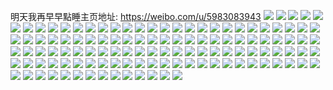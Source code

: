 明天我再早早點睡主页地址: https://weibo.com/u/5983083943 
![](https://wx4.sinaimg.cn/mw2000/006wUprVly1h90ysqg6n4j31o01o0ts9.jpg) 
![](https://wx4.sinaimg.cn/mw2000/006wUprVly1h90ysqxn3oj31o01o04jc.jpg) 
![](https://wx4.sinaimg.cn/mw2000/006wUprVly1h90ysrcpb2j31o01o0h74.jpg) 
![](https://wx4.sinaimg.cn/mw2000/006wUprVly1h90yspkoj0j31o01o0ttm.jpg) 
![](https://wx4.sinaimg.cn/mw2000/006wUprVly1h90ytc4wb7j30u01hcwqj.jpg) 
![](https://wx4.sinaimg.cn/mw2000/006wUprVly1h90vhs59koj31o01o0e81.jpg) 
![](https://wx4.sinaimg.cn/mw2000/006wUprVly1h8wc22rk3tj30u01hcjzz.jpg) 
![](https://wx4.sinaimg.cn/mw2000/006wUprVly1h8wc259zzqj30zu25o7wh.jpg) 
![](https://wx4.sinaimg.cn/mw2000/006wUprVly1h8wc278e4wj33402c01kz.jpg) 
![](https://wx4.sinaimg.cn/mw2000/006wUprVly1h8wc1yey9ij31o01o04qp.jpg) 
![](https://wx4.sinaimg.cn/mw2000/006wUprVly1h8wc2b2ldoj31o01o07qh.jpg) 
![](https://wx4.sinaimg.cn/mw2000/006wUprVly1h8qzj633msj30u0140gx1.jpg) 
![](https://wx4.sinaimg.cn/mw2000/006wUprVly1h8qzj7nqvaj30u00u0wkz.jpg) 
![](https://wx4.sinaimg.cn/mw2000/006wUprVly1h8qzj8qzeoj30u00u043l.jpg) 
![](https://wx4.sinaimg.cn/mw2000/006wUprVly1h8qzj4ebz7j30u00u079i.jpg) 
![](https://wx4.sinaimg.cn/mw2000/006wUprVly1h8pbjloc9bj31400u0k0a.jpg) 
![](https://wx4.sinaimg.cn/mw2000/006wUprVly1h7vp0fu9fhj30u01hc13e.jpg) 
![](https://wx4.sinaimg.cn/mw2000/006wUprVly1h7vp0iytt3j32dc2dc1kz.jpg) 
![](https://wx4.sinaimg.cn/mw2000/006wUprVly1h7vp0kl5nwj32c0340u0y.jpg) 
![](https://wx4.sinaimg.cn/mw2000/006wUprVly1h7p0z1xbvzj30u00u0wlg.jpg) 
![](https://wx4.sinaimg.cn/mw2000/006wUprVly1h7p0z1bzsij30u00u0tgk.jpg) 
![](https://wx4.sinaimg.cn/mw2000/006wUprVly1h7p10muh1ij30u00u0jx8.jpg) 
![](https://wx4.sinaimg.cn/mw2000/006wUprVly1h7i0rcn96sj31o01o01kx.jpg) 
![](https://wx4.sinaimg.cn/mw2000/006wUprVly1h7i0rj1atpj31o01o07t4.jpg) 
![](https://wx4.sinaimg.cn/mw2000/006wUprVgy1h7fi4lpsqfj30u00u0n4w.jpg) 
![](https://wx4.sinaimg.cn/mw2000/006wUprVgy1h7fi4qrmntj30u00u0n3e.jpg) 
![](https://wx4.sinaimg.cn/mw2000/006wUprVgy1h78sr3rjq2j32tc240x6q.jpg) 
![](https://wx4.sinaimg.cn/mw2000/006wUprVgy1h78sr4n8w1j30yi1agqhg.jpg) 
![](https://wx4.sinaimg.cn/mw2000/006wUprVgy1h77i0uxtuzj30u0140n5s.jpg) 
![](https://wx4.sinaimg.cn/mw2000/006wUprVgy1h77i0sl2sjj30u0140ti4.jpg) 
![](https://wx4.sinaimg.cn/mw2000/006wUprVgy1h77i0w030wj31400u0qbp.jpg) 
![](https://wx4.sinaimg.cn/mw2000/006wUprVgy1h77i0wqie1j30u00zu41k.jpg) 
![](https://wx4.sinaimg.cn/mw2000/006wUprVgy1h77i1ht6vsj30u00u0jw5.jpg) 
![](https://wx4.sinaimg.cn/mw2000/006wUprVgy1h7716z3e5jj31400u0jw2.jpg) 
![](https://wx4.sinaimg.cn/mw2000/006wUprVgy1h77170e0qpj31400u0q8p.jpg) 
![](https://wx4.sinaimg.cn/mw2000/006wUprVgy1h77173iyy0j30u00u0n4g.jpg) 
![](https://wx4.sinaimg.cn/mw2000/006wUprVgy1h77179a4zej30u00u0dlb.jpg) 
![](https://wx4.sinaimg.cn/mw2000/006wUprVly1h6sezlg5yoj30u00u041g.jpg) 
![](https://wx4.sinaimg.cn/mw2000/006wUprVly1h6sezm7bocj30u00u0n06.jpg) 
![](https://wx4.sinaimg.cn/mw2000/006wUprVly1h6s267nb3wj31400u0q4s.jpg) 
![](https://wx4.sinaimg.cn/mw2000/006wUprVly1h6s26ag2k8j30u00u0afq.jpg) 
![](https://wx4.sinaimg.cn/mw2000/006wUprVgy1h6otn9o5t6j30u0140aak.jpg) 
![](https://wx4.sinaimg.cn/mw2000/006wUprVgy1h6otobpouhj30u01sy0xk.jpg) 
![](https://wx4.sinaimg.cn/mw2000/006wUprVgy1h6otodoluaj310g0u0djj.jpg) 
![](https://wx4.sinaimg.cn/mw2000/006wUprVgy1h6otio7i89j30tw14cq7b.jpg) 
![](https://wx4.sinaimg.cn/mw2000/006wUprVgy1h6otipo0qxj30u0190qc4.jpg) 
![](https://wx4.sinaimg.cn/mw2000/006wUprVgy1h61sz31oxlj30u0140aa8.jpg) 
![](https://wx4.sinaimg.cn/mw2000/006wUprVgy1h61syzve7cj30u01sywol.jpg) 
![](https://wx4.sinaimg.cn/mw2000/006wUprVgy1h61sz0unofj30u0140tfj.jpg) 
![](https://wx4.sinaimg.cn/mw2000/006wUprVgy1h61sz1jfwkj30u00u0jxb.jpg) 
![](https://wx4.sinaimg.cn/mw2000/006wUprVgy1h61sz265e7j30u00u0q8y.jpg) 
![](https://wx4.sinaimg.cn/mw2000/006wUprVgy1h61sz2lkuwj30u00u0gn8.jpg) 
![](https://wx4.sinaimg.cn/mw2000/006wUprVgy1h5x2rjnyx3j32dr36ae83.jpg) 
![](https://wx4.sinaimg.cn/mw2000/006wUprVgy1h5x2rkb6xrj31o01o0h9s.jpg) 
![](https://wx4.sinaimg.cn/mw2000/006wUprVgy1h5v1mqhwqej31o01o0th8.jpg) 
![](https://wx4.sinaimg.cn/mw2000/006wUprVgy1h5v1mrl8iyj30zk1betbq.jpg) 
![](https://wx4.sinaimg.cn/mw2000/006wUprVgy1h56eqpoursj30u0140wnq.jpg) 
![](https://wx4.sinaimg.cn/mw2000/006wUprVgy1h56eqyihvnj30u0140wiq.jpg) 
![](https://wx4.sinaimg.cn/mw2000/006wUprVgy1h56eqztwz2j30u00u0wjg.jpg) 
![](https://wx4.sinaimg.cn/mw2000/006wUprVgy1h51xrpzumpj30zk1be42n.jpg) 
![](https://wx4.sinaimg.cn/mw2000/006wUprVgy1h51xrqhau7j30zk1ben4b.jpg) 
![](https://wx4.sinaimg.cn/mw2000/006wUprVgy1h51xrqxrt0j31o01o01kx.jpg) 
![](https://wx4.sinaimg.cn/mw2000/006wUprVgy1h4v1yl1olcj30u01hc13f.jpg) 
![](https://wx4.sinaimg.cn/mw2000/006wUprVgy1h4v1yhi4ejj31hc0u0tk9.jpg) 
![](https://wx4.sinaimg.cn/mw2000/006wUprVly1h4mo8umfmsj34mo334qv5.jpg) 
![](https://wx4.sinaimg.cn/mw2000/006wUprVly1h2odd7letpj30u00u0af7.jpg) 
![](https://wx4.sinaimg.cn/mw2000/006wUprVly1h29dro5dxqj30u00u0wk1.jpg) 
![](https://wx4.sinaimg.cn/mw2000/006wUprVly1h25x100scej30u00u076y.jpg) 
![](https://wx4.sinaimg.cn/mw2000/006wUprVly1h25x3h1ne4j30u01sy43g.jpg) 
![](https://wx4.sinaimg.cn/mw2000/006wUprVly1h25x2l514hj30u00u0gs0.jpg) 
![](https://wx4.sinaimg.cn/mw2000/006wUprVly1h1ta6c9t0wj30u00u0q8t.jpg) 
![](https://wx4.sinaimg.cn/mw2000/006wUprVly1h1nh1012n7j30u00u00xo.jpg) 
![](https://wx4.sinaimg.cn/mw2000/006wUprVly1h1nh4br05dj30u01hcafh.jpg) 
![](https://wx4.sinaimg.cn/mw2000/006wUprVly1h1nh110e1cj30u0140jw9.jpg) 
![](https://wx4.sinaimg.cn/mw2000/006wUprVly1h1nh4g4tcij30u00u00yo.jpg) 
![](https://wx4.sinaimg.cn/mw2000/006wUprVly1h14sqpo7z8j30u00u0jza.jpg) 
![](https://wx4.sinaimg.cn/mw2000/006wUprVly1h14sqwp3asj31400u0tik.jpg) 
![](https://wx4.sinaimg.cn/mw2000/006wUprVly1h14sqz4ia0j30u0141ti2.jpg) 
![](https://wx4.sinaimg.cn/mw2000/006wUprVly1h14ss3epzfj31900u0ajr.jpg) 
![](https://wx4.sinaimg.cn/mw2000/006wUprVly1h0wv2c43qyj30u00u00v6.jpg) 
![](https://wx4.sinaimg.cn/mw2000/006wUprVly1h0wv2bntfaj30u00u00xa.jpg) 
![](https://wx4.sinaimg.cn/mw2000/006wUprVly1h0wv2cowscj30u01407a9.jpg) 
![](https://wx4.sinaimg.cn/mw2000/006wUprVly1h0wv292ky5j30u00u0wks.jpg) 
![](https://wx4.sinaimg.cn/mw2000/006wUprVly1h0u00x2jt7j30u011u79c.jpg) 
![](https://wx4.sinaimg.cn/mw2000/006wUprVly1h0u00y0ygij30u00u0agn.jpg) 
![](https://wx4.sinaimg.cn/mw2000/006wUprVly1h0u011t2bnj30u00u0gsu.jpg) 
![](https://wx4.sinaimg.cn/mw2000/006wUprVly1h0azax5qo6j30u00u07hi.jpg) 
![](https://wx4.sinaimg.cn/mw2000/006wUprVly1h0azayk640j30u00u0wqi.jpg) 
![](https://wx4.sinaimg.cn/mw2000/006wUprVly1h0azb05h5nj31900u0amr.jpg) 
![](https://wx4.sinaimg.cn/mw2000/006wUprVly1h0azaw0826j30u0140aeq.jpg) 
![](https://wx4.sinaimg.cn/mw2000/006wUprVly1h0azb15y6bj30uv0u0n2u.jpg) 
![](https://wx4.sinaimg.cn/mw2000/006wUprVly1h0azb21x9lj30u0140gsj.jpg) 
![](https://wx4.sinaimg.cn/mw2000/006wUprVly1h0azb4c1ysj30u0140n8j.jpg) 
![](https://wx4.sinaimg.cn/mw2000/006wUprVly1h0azb4tn0zj30u00u00w8.jpg) 
![](https://wx4.sinaimg.cn/mw2000/006wUprVly1h0azb697bbj30u01eeaje.jpg) 
![](https://wx4.sinaimg.cn/mw2000/006wUprVly1h04vd7tvulj30u00u0wkf.jpg) 
![](https://wx4.sinaimg.cn/mw2000/006wUprVly1h04vd2etjij30u00u00yf.jpg) 
![](https://wx4.sinaimg.cn/mw2000/006wUprVly1h04vd6eq09j319o0po0yy.jpg) 
![](https://wx4.sinaimg.cn/mw2000/006wUprVly1h00k46tlbaj30u00u00yf.jpg) 
![](https://wx4.sinaimg.cn/mw2000/006wUprVly1gzwmnkrcfxj315z0nldl1.jpg) 
![](https://wx4.sinaimg.cn/mw2000/006wUprVly1gzwmln0uwzj30u0140gpw.jpg) 
![](https://wx4.sinaimg.cn/mw2000/006wUprVly1gztpvsmsylj30u00u043w.jpg) 
![](https://wx4.sinaimg.cn/mw2000/006wUprVly1gqy8u0yqgbj60u00u0ak002.jpg) 
![](https://wx4.sinaimg.cn/mw2000/006wUprVly1gqy8u1o9vgj30u00u0wmt.jpg) 
![](https://wx4.sinaimg.cn/mw2000/006wUprVly1gqy8u051bij30u00u07hy.jpg) 
![](https://wx4.sinaimg.cn/mw2000/006wUprVly1gfps9uqxmjj31ue1ds1kx.jpg) 
![](https://wx4.sinaimg.cn/mw2000/006wUprVly1gfps9v76z8j31o0280x6p.jpg) 
![](https://wx4.sinaimg.cn/mw2000/006wUprVly1gfps9wbtrsj33402c0hdx.jpg) 
![](https://wx4.sinaimg.cn/mw2000/006wUprVly1gfps9wxx8mj31gl0tk18d.jpg) 
![](https://wx4.sinaimg.cn/mw2000/006wUprVly1gefgqsmm37j30ty0vh41g.jpg) 
![](https://wx4.sinaimg.cn/mw2000/006wUprVly1gefgqs4no2j30u00u0dqu.jpg) 
![](https://wx4.sinaimg.cn/mw2000/006wUprVly1gefgqtmrinj30u00u0gwu.jpg) 
![](https://wx4.sinaimg.cn/mw2000/006wUprVly1gefgqv4zbuj30u00u0woz.jpg) 
![](https://wx4.sinaimg.cn/mw2000/006wUprVly1gefgqw3rbpj30u00u010n.jpg) 
![](https://wx4.sinaimg.cn/mw2000/006wUprVly1gefgqxah3kj30u00u07ec.jpg) 
![](https://wx4.sinaimg.cn/mw2000/006wUprVly1gdr616gs2sj31o0280npe.jpg) 
![](https://wx4.sinaimg.cn/mw2000/006wUprVly1gdr615segfj31o01o0npd.jpg) 
![](https://wx4.sinaimg.cn/mw2000/006wUprVly1gdr616zooaj31o01o04qp.jpg) 
![](https://wx4.sinaimg.cn/mw2000/006wUprVly1gdr6184i07j31o01o0e81.jpg) 
